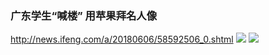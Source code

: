 ### 广东学生“喊楼” 用苹果拜名人像
http://news.ifeng.com/a/20180606/58592506_0.shtml
![](http://d.ifengimg.com/mw978_mh598/p0.ifengimg.com/cmpp/2018/06/06/06/40933eff-82e1-4bcf-93c9-d04936526977_size209_w1024_h683.jpg)
![](http://d.ifengimg.com/mw978_mh598/p0.ifengimg.com/cmpp/2018/06/06/06/a6575cb2-381f-45a7-baf8-339ec1e51db3_size244_w683_h1024.jpg)
